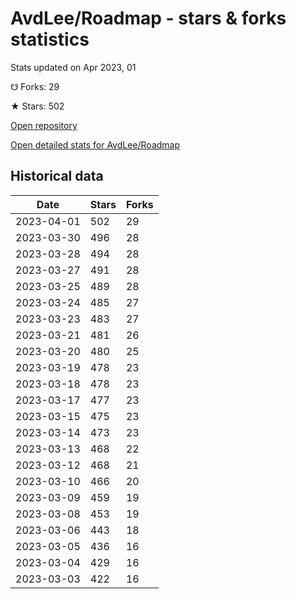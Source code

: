 # AvdLee/Roadmap - stars & forks statistics

Stats updated on Apr 2023, 01

☋ Forks: 29

★ Stars: 502

[Open repository](https://github.com/AvdLee/Roadmap)

[Open detailed stats for AvdLee/Roadmap](https://reviewgithub.com/rep/AvdLee/Roadmap)

## Historical data
| Date | Stars | Forks |
|------|-------|-------|
| 2023-04-01 | 502 | 29 | 
| 2023-03-30 | 496 | 28 | 
| 2023-03-28 | 494 | 28 | 
| 2023-03-27 | 491 | 28 | 
| 2023-03-25 | 489 | 28 | 
| 2023-03-24 | 485 | 27 | 
| 2023-03-23 | 483 | 27 | 
| 2023-03-21 | 481 | 26 | 
| 2023-03-20 | 480 | 25 | 
| 2023-03-19 | 478 | 23 | 
| 2023-03-18 | 478 | 23 | 
| 2023-03-17 | 477 | 23 | 
| 2023-03-15 | 475 | 23 | 
| 2023-03-14 | 473 | 23 | 
| 2023-03-13 | 468 | 22 | 
| 2023-03-12 | 468 | 21 | 
| 2023-03-10 | 466 | 20 | 
| 2023-03-09 | 459 | 19 | 
| 2023-03-08 | 453 | 19 | 
| 2023-03-06 | 443 | 18 | 
| 2023-03-05 | 436 | 16 | 
| 2023-03-04 | 429 | 16 | 
| 2023-03-03 | 422 | 16 | 

